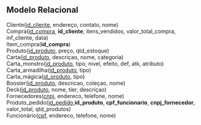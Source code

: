 ## Modelo Relacional

Cliente(<ins>id_cliente</ins>, endereço, contato, nome)<br>
Compra(<ins>id_compra</ins>, **id_cliente**, itens_vendidos, valor_total_compra, inf_cliente, data)<br>
Item_compra(**id_compra**)<br>
Produto(<ins>id_produto</ins>, preço, qtd_estoque)<br>
Carta(<ins>id_produto</ins>, descriçao, nome, categoria)<br>
Carta_monstro(<ins>id_produto</ins>, tipo, nivel, efeito, def, atk, atributo)<br>
Carta_armadilha(<ins>id_produto</ins>, tipo)<br>
Carta_mágica(<ins>id_produto</ins>, tipo)<br>
Booster(<ins>id_produto</ins>, descricao, coleçao, nome)<br>
Deck(<ins>id_produto</ins>, nome, tier, descriçao)<br>
Fornecedores(<ins>cnpj</ins>, endereco, telefone, nome)<br>
Produto_pedido(<ins>id_pedido</ins>,**id_produto**, **cpf_funcionario**, **cnpj_fornecedor**, valor_total, qtd_produtos)<br>
Funcionário(<ins>cpf</ins>, endereco, telefone, nome)<br>